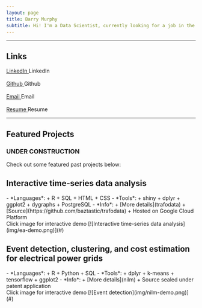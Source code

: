 ```yaml
---
layout: page
title: Barry Murphy
subtitle: Hi! I'm a Data Scientist, currently looking for a job in the Toronto area.
---
```


---
## Links

<div class="row">
  <div class="col-md-3">
  <a href="https://www.linkedin.com/in/barryemurphy"
  class="btn btn-social-icon btn-linkedin" title="LinkedIn">
  <span class="fa fa-fw fa-linkedin" aria-hidden="true"></span>
  <span class="sr-only">LinkedIn</span>
  </a> LinkedIn<br>&nbsp;
  </div>
  <div class="col-md-3">
  <a href="https://github.com/baztastic"
  class="btn btn-social-icon btn-github" title="Github">
  <span class="fa fa-fw fa-github" aria-hidden="true"></span>
  <span class="sr-only">Github</span>
  </a> Github<br>&nbsp;
  </div>
  <div class="col-md-3">
  <a href="mailto:barryemurphy3@gmail.com"
  class="btn btn-social-icon btn-google" title="Email">
  <span class="fa fa-fw fa-envelope" aria-hidden="true"></span>
  <span class="sr-only">Email</span>
  </a> Email<br>&nbsp;
  </div>
  <div class="col-md-3">
  <a href="resume"
  class="btn btn-social-icon btn-dropbox" title="Resume">
  <span class="fa fa-fw fa-file" aria-hidden="true">
  </span><span class="sr-only">Resume</span>
  </a> Resume
  </div>
</div>

---
## Featured Projects

### UNDER CONSTRUCTION
Check out some featured past projects below:

## Interactive time-series data analysis

<div class="row">
  <div class="col-md-4" markdown="1">
  - *Languages*: 
    + R
    + SQL
    + HTML
    + CSS
  - *Tools*: 
    + shiny
    + dplyr
    + ggplot2
    + dygraphs
    + PostgreSQL
  - *Info*: 
    + [More details](trafodata)
    + [Source](https://github.com/baztastic/trafodata)
    + Hosted on Google Cloud Platform
  </div>
  <div class="col-md-7" markdown="1">
  Click image for interactive demo
  [![Interactive time-series data analysis](img/ea-demo.png)](#<!-- http://35.208.44.159:3838/ -->)
  </div>
</div>

## Event detection, clustering, and cost estimation for electrical power grids

<div class="row">
  <div class="col-md-4" markdown="1">
  - *Languages*: 
    + R
    + Python
    + SQL
  - *Tools*: 
    + dplyr
    + k-means
    + tensorflow
    + ggplot2
  - *Info*: 
    + [More details](nilm)
    + Source sealed under patent application
  </div>
  <div class="col-md-7" markdown="1">
  Click image for interactive demo
  [![Event detection](img/nilm-demo.png)](#)
  </div>
</div>


<!--   1. Real-time sensor data analysis and UI
  * Languages: Python, C
  * Tools: pyserial, matplotlib
  * Under the hood: [source](https://github.com/baztastic/vreader), [writeup](https://baztastic.github.io/vreader), technology sealed under patent application
  1. Art installation representing data on public bike infrastructure
  * Languages: Python, ActionScript, HTML, CSS
  * Tools: beautifulsoup, matplotlib, Adobe Flash, Photoshop, Mathematica
  * Under the hood: [source](https://github.com/baztastic/dublinbikes)
  1. Quantum mechanical simulation of scanning tunneling microscope
  * Languages: C, LaTeX
  * Tools: first principles model based on Green's functions
  * Under the hood: [source](https://github.com/baztastic/stm), [writeup](https://baztastic.github.io/stm) -->